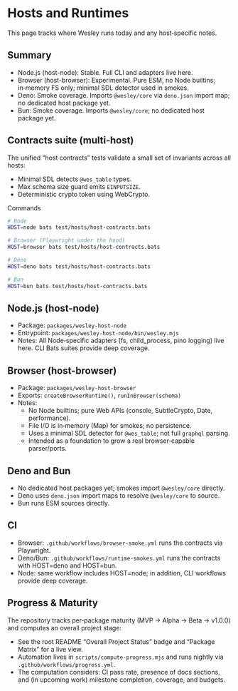 # Hosts and Runtimes

This page tracks where Wesley runs today and any host‑specific notes.

## Summary

- Node.js (host-node): Stable. Full CLI and adapters live here.
- Browser (host-browser): Experimental. Pure ESM, no Node builtins; in‑memory FS only; minimal SDL detector used in smokes.
- Deno: Smoke coverage. Imports `@wesley/core` via `deno.json` import map; no dedicated host package yet.
- Bun: Smoke coverage. Imports `@wesley/core`; no dedicated host package yet.

## Contracts suite (multi‑host)

The unified “host contracts” tests validate a small set of invariants across all hosts:

- Minimal SDL detects `@wes_table` types.
- Max schema size guard emits `EINPUTSIZE`.
- Deterministic crypto token using WebCrypto.

Commands

```bash
# Node
HOST=node bats test/hosts/host-contracts.bats

# Browser (Playwright under the hood)
HOST=browser bats test/hosts/host-contracts.bats

# Deno
HOST=deno bats test/hosts/host-contracts.bats

# Bun
HOST=bun bats test/hosts/host-contracts.bats
```

## Node.js (host-node)

- Package: `packages/wesley-host-node`
- Entrypoint: `packages/wesley-host-node/bin/wesley.mjs`
- Notes: All Node‑specific adapters (fs, child_process, pino logging) live here. CLI Bats suites provide deep coverage.

## Browser (host-browser)

- Package: `packages/wesley-host-browser`
- Exports: `createBrowserRuntime()`, `runInBrowser(schema)`
- Notes:
  - No Node builtins; pure Web APIs (console, SubtleCrypto, Date, performance).
  - File I/O is in‑memory (Map) for smokes; no persistence.
  - Uses a minimal SDL detector for `@wes_table`; not full `graphql` parsing.
  - Intended as a foundation to grow a real browser‑capable parser/ports.

## Deno and Bun

- No dedicated host packages yet; smokes import `@wesley/core` directly.
- Deno uses `deno.json` import maps to resolve `@wesley/core` to source.
- Bun runs ESM sources directly.

## CI

- Browser: `.github/workflows/browser-smoke.yml` runs the contracts via Playwright.
- Deno/Bun: `.github/workflows/runtime-smokes.yml` runs the contracts with HOST=deno and HOST=bun.
- Node: same workflow includes HOST=node; in addition, CLI workflows provide deep coverage.

## Progress & Maturity

The repository tracks per‑package maturity (MVP → Alpha → Beta → v1.0.0) and computes an overall project stage:

- See the root README “Overall Project Status” badge and “Package Matrix” for a live view.
- Automation lives in `scripts/compute-progress.mjs` and runs nightly via `.github/workflows/progress.yml`.
- The computation considers: CI pass rate, presence of docs sections, and (in upcoming work) milestone completion, coverage, and budgets.

